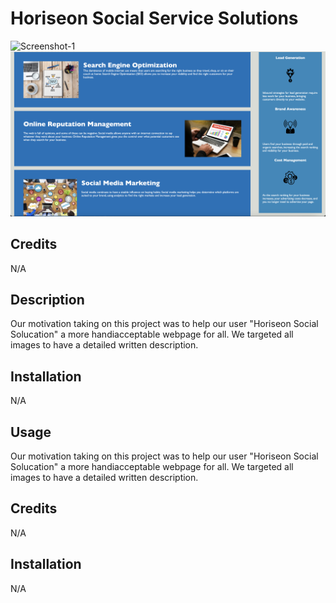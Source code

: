 # Horiseon Social Service Solutions
![Screenshot-1](./assets/images/Screenshot-1.png)
![Screenshot-2](./assets/images/Screenshot-2.png)


## Credits

N/A
## Description

Our motivation taking on this project was to help our user "Horiseon Social Solucation" a more handiacceptable webpage for all. We targeted all images to have a detailed written description.

## Installation

N/A

## Usage

Our motivation taking on this project was to help our user "Horiseon Social Solucation" a more handiacceptable webpage for all. We targeted all images to have a detailed written description.

## Credits

N/A


## Installation

N/A
